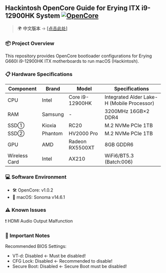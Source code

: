 ## Hackintosh OpenCore Guide for Erying ITX i9-12900HK System [![OpenCore](https://img.shields.io/badge/OpenCore-1.0.2-blue)](https://github.com/acidanthera/OpenCorePkg)

> 🌍 **中文版本** → [[点击此处]](./README.md) 

### 📦 Project Overview  
This repository provides OpenCore bootloader configurations for Erying G660I i9-12900HK ITX motherboards to run macOS (Hackintosh).

### 📋 Hardware Specifications

| **Component** | **Brand** | **Model** | **Specifications** |
|---------------|-----------|-----------|--------------------|
| CPU           | Intel     | Core i9-12900HK | Integrated Alder Lake-H (Mobile Processor) |
| RAM           | Samsung   | -         | 3200MHz 16GB×2 DDR4 |
| SSD①          | Kioxia    | RC20      | M.2 NVMe PCIe 1TB |
| SSD②          | Phantom   | HV2000 Pro |M.2 NVMe PCIe 1TB  |
| GPU          |AMD       | Radeon RX5500XT |8GB GDDR6 |
| Wireless Card | Intel    | AX210       | WiFi6/BT5.3 (Batch:006)|


### 💻 Software Environment
- 🛠 OpenCore: v1.0.2
- 🍎 macOS: Sonoma v14.6.1


### ⚠️ Known Issues  
❗ HDMI Audio Output Malfunction



### 📌 Important Notes  
Recommended BIOS Settings:
- VT-d: Disabled ← Must be disabled!
- CFG Lock: Disabled ← Recommended to disable!
- Secure Boot: Disabled ← Secure Boot must be disabled!
